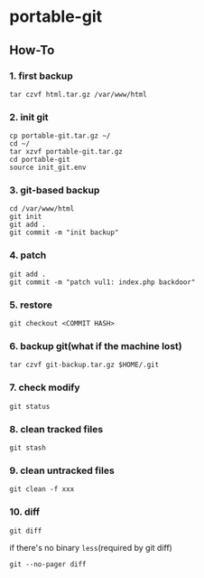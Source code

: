 # portable-git

## How-To

### 1. first backup
```
tar czvf html.tar.gz /var/www/html
```

### 2. init git
```
cp portable-git.tar.gz ~/
cd ~/
tar xzvf portable-git.tar.gz
cd portable-git
source init_git.env
```

### 3. git-based backup
```
cd /var/www/html
git init
git add .
git commit -m "init backup"
```

### 4. patch
```
git add .
git commit -m "patch vul1: index.php backdoor"
```

### 5. restore
```
git checkout <COMMIT HASH>
```

### 6. backup git(what if the machine lost)
```
tar czvf git-backup.tar.gz $HOME/.git
```

### 7. check modify
```
git status
```

### 8. clean tracked files
```
git stash
```

### 9. clean untracked files
```
git clean -f xxx
```

### 10. diff
```
git diff
```

if there's no binary `less`(required by git diff)
```
git --no-pager diff
```

